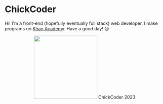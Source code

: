 # **ChickCoder**
Hi! I'm a front-end (hopefully eventually full stack) web developer. I make programs on [Khan Academy](khanacademy.org/profile/websitedeveloper). Have a good day! 😃

<p align = 'center'>
  <img width = '200px' src = 'https://avatars.githubusercontent.com/u/129548862?v=4)https://avatars.githubusercontent.com/u/129548862?v=4'/>
  ChickCoder 2023
</p>
